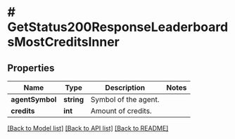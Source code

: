 # # GetStatus200ResponseLeaderboardsMostCreditsInner

## Properties

Name | Type | Description | Notes
------------ | ------------- | ------------- | -------------
**agentSymbol** | **string** | Symbol of the agent. |
**credits** | **int** | Amount of credits. |

[[Back to Model list]](../../README.md#models) [[Back to API list]](../../README.md#endpoints) [[Back to README]](../../README.md)
